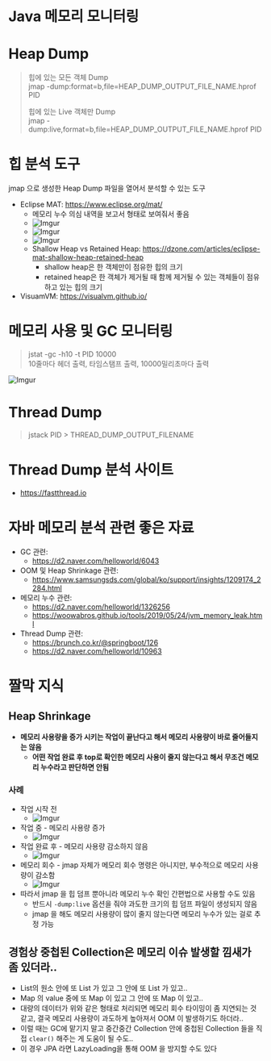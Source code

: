 # Java 메모리 모니터링

# Heap Dump

>힙에 있는 모든 객체 Dump  
>jmap -dump:format=b,file=HEAP_DUMP_OUTPUT_FILE_NAME.hprof PID
>
>힙에 있는 Live 객체만 Dump  
>jmap -dump:live,format=b,file=HEAP_DUMP_OUTPUT_FILE_NAME.hprof PID

# 힙 분석 도구

jmap 으로 생성한 Heap Dump 파일을 열어서 분석할 수 있는 도구

- Eclipse MAT: https://www.eclipse.org/mat/
  - 메모리 누수 의심 내역을 보고서 형태로 보여줘서 좋음
  - ![Imgur](https://i.imgur.com/zeiXYxF.png)
  - ![Imgur](https://i.imgur.com/yEa9Xpk.png)
  - ![Imgur](https://i.imgur.com/xiTL9Lh.png)
  - Shallow Heap vs Retained Heap: https://dzone.com/articles/eclipse-mat-shallow-heap-retained-heap
    - shallow heap은 한 객체만이 점유한 힙의 크기
    - retained heap은 한 객체가 제거될 때 함께 제거될 수 있는 객체들이 점유하고 있는 힙의 크기
- VisuamVM: https://visualvm.github.io/

# 메모리 사용 및 GC 모니터링

>jstat -gc -h10 -t PID 10000  
>10줄마다 헤더 출력, 타임스탬프 출력, 10000밀리초마다 출력

![Imgur](https://i.imgur.com/d0TMbpm.png)

# Thread Dump

>jstack PID > THREAD_DUMP_OUTPUT_FILENAME

# Thread Dump 분석 사이트

- https://fastthread.io

# 자바 메모리 분석 관련 좋은 자료

- GC 관련: 
  - https://d2.naver.com/helloworld/6043
- OOM 및 Heap Shrinkage 관련: 
  - https://www.samsungsds.com/global/ko/support/insights/1209174_2284.html
- 메모리 누수 관련: 
  - https://d2.naver.com/helloworld/1326256
  - https://woowabros.github.io/tools/2019/05/24/jvm_memory_leak.html
- Thread Dump 관련:
  - https://brunch.co.kr/@springboot/126
  - https://d2.naver.com/helloworld/10963

# 짤막 지식

## Heap Shrinkage

- **메모리 사용량을 증가 시키는 작업이 끝난다고 해서 메모리 사용량이 바로 줄어들지는 않음**
    - **어떤 작업 완료 후 top로 확인한 메모리 사용이 줄지 않는다고 해서 무조건 메모리 누수라고 판단하면 안됨**

### 사례

- 작업 시작 전
    - ![Imgur](https://i.imgur.com/oZV4Eat.png)
- 작업 중 - 메모리 사용량 증가
    - ![Imgur](https://i.imgur.com/t8hwQHz.png)
- 작업 완료 후 - 메모리 사용량 감소하지 않음
    - ![Imgur](https://i.imgur.com/sGBCLbK.png)
- 메모리 회수 - jmap 자체가 메모리 회수 명령은 아니지만, 부수적으로 메모리 사용량이 감소함
    - ![Imgur](https://i.imgur.com/gQze3QN.png)
- 따라서 jmap 을 힙 덤프 뿐아니라 메모리 누수 확인 간편법으로 사용할 수도 있음
    - 반드시 `-dump:live` 옵션을 줘야 과도한 크기의 힙 덤프 파일이 생성되지 않음
    - jmap 을 해도 메모리 사용량이 많이 줄지 않는다면 메모리 누수가 있는 걸로 추정 가능

## 경험상 중첩된 Collection은 메모리 이슈 발생할 낌새가 좀 있더라..

- List의 원소 안에 또 List 가 있고 그 안에 또 List 가 있고..
- Map 의 value 중에 또 Map 이 있고 그 안에 또 Map 이 있고..
- 대량의 데이터가 위와 같은 형태로 처리되면 메모리 회수 타이밍이 좀 지연되는 것 같고, 결국 메모리 사용량이 과도하게 높아져서 OOM 이 발생하기도 하더라..
- 이럴 때는 GC에 맡기지 말고 중간중간 Collection 안에 중첩된 Collection 들을 직접 `clear()` 해주는 게 도움이 될 수도..
- 이 경우 JPA 라면 LazyLoading을 통해 OOM 을 방지할 수도 있다

